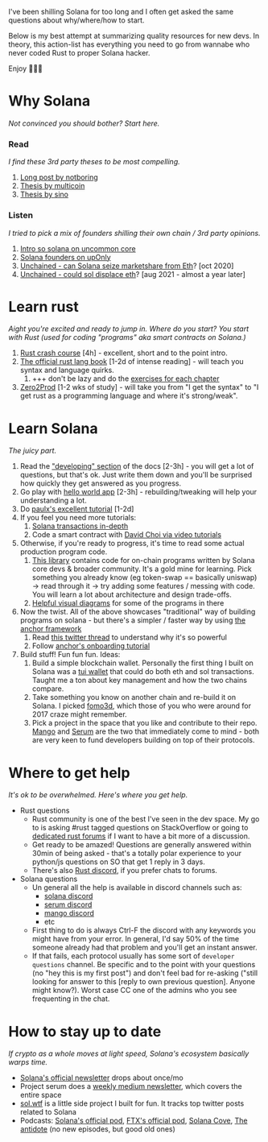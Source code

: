 I've been shilling Solana for too long and I often get asked the same questions about why/where/how to start. 

Below is my best attempt at summarizing quality resources for new devs. In theory, this action-list has everything you need to go from wannabe who never coded Rust to proper Solana hacker. 

Enjoy 🦀⚓🚀

# Why Solana

*Not convinced you should bother? Start here.*

### Read

*I find these 3rd party theses to be most compelling.*

1. [Long post by notboring](https://www.notboring.co/p/solana-summer)
2. [Thesis by multicoin](https://multicoin.capital/2021/05/25/technical-scalability-creates-social-scalability/)
3. [Thesis by sino](https://sinoglobalcap.medium.com/why-we-are-bullish-on-solana-c2be784cfdf6)

### Listen

*I tried to pick a mix of founders shilling their own chain / 3rd party opinions.*

1. [Intro so solana on uncommon core](https://www.youtube.com/watch?v=UVEXSF8uqr0)
2. [Solana founders on upOnly](https://www.youtube.com/watch?v=e8wsw1htJFY)
3. [Unchained - can Solana seize marketshare from Eth](https://unchainedpodcast.com/can-solana-seize-marketshare-from-ethereum-with-serum/)? [oct 2020]
4. [Unchained - could sol displace eth](https://unchainedpodcast.com/sol-is-up-3800-ytd-could-it-eventually-displace-ethereum/)? [aug 2021 - almost a year later]

# Learn rust

*Aight you're excited and ready to jump in. Where do you start? You start with Rust (used for coding "programs" aka smart contracts on Solana.)*

1. [Rust crash course](https://www.udemy.com/course/ultimate-rust-crash-course/) [4h] - excellent, short and to the point intro. 
2. [The official rust lang book](https://doc.rust-lang.org/book/) [1-2d of intense reading] - will teach you syntax and language quirks. 
    1. +++ don't be lazy and do the [exercises for each chapter](https://github.com/rust-lang/rustlings/tree/main/exercises) 
3. [Zero2Prod](https://www.zero2prod.com/) [1-2 wks of study] - will take you from "I get the syntax" to "I get rust as a programming language and where it's strong/weak".

# Learn Solana

*The juicy part.*

1. Read the ["developing" section](https://docs.solana.com/developing/programming-model/overview) of the docs [2-3h] - you will get a lot of questions, but that's ok. Just write them down and you'll be surprised how quickly they get answered as you progress. 
2. Go play with [hello world app](https://github.com/solana-labs/example-helloworld) [2-3h] - rebuilding/tweaking will help your understanding a lot. 
3. Do [paulx's excellent tutorial](https://paulx.dev/blog/2021/01/14/programming-on-solana-an-introduction/) [1-2d]
4. If you feel you need more tutorials:
    1. [Solana transactions in-depth](https://medium.com/@asmiller1989/solana-transactions-in-depth-1f7f7fe06ac2)
    2. Code a smart contract with [David Choi via video tutorials](https://www.youtube.com/watch?v=gA7hFdq2h9Q)
5. Otherwise, if you're ready to progress, it's time to read some actual production program code.
    1. [This library](https://github.com/solana-labs/solana-program-library/) contains code for on-chain programs written by Solana core devs & broader community. It's a gold mine for learning. Pick something you already know (eg token-swap == basically uniswap) → read through it → try adding some features / messing with code. You will learn a lot about architecture and design trade-offs.
    2. [Helpful visual diagrams](https://github.com/ilmoi/solana-serum-program-viz) for some of the programs in there
7. Now the twist. All of the above showcases "traditional" way of building programs on solana - but there's a simpler / faster way by using [the anchor framework](https://github.com/project-serum/anchor)
    1. Read [this twitter thread](https://twitter.com/armaniferrante/status/1411589629384355840) to understand why it's so powerful
    2. Follow [anchor's onboarding tutorial](https://project-serum.github.io/anchor/getting-started/introduction.html)
8. Build stuff! Fun fun fun. Ideas:
    1. Build a simple blockchain wallet. Personally the first thing I built on Solana was a [tui wallet](https://github.com/ilmoi/degen-wallet) that could do both eth and sol transactions. Taught me a ton about key management and how the two chains compare.
    2. Take something you know on another chain and re-build it on Solana. I picked [fomo3d](https://github.com/ilmoi/solana_fomo3d), which those of you who were around for 2017 craze might remember.
    3. Pick a project in the space that you like and contribute to their repo. [Mango](https://mango.markets/) and [Serum](https://projectserum.com/) are the two that immediately come to mind - both are very keen to fund developers building on top of their protocols.

# Where to get help

*It's ok to be overwhelmed. Here's where you get help.*

- Rust questions
    - Rust community is one of the best I've seen in the dev space. My go to is asking #rust tagged questions on StackOverflow or going to [dedicated rust forums](https://users.rust-lang.org/) if I want to have a bit more of a discussion.
    - Get ready to be amazed! Questions are generally answered within 30min of being asked - that's a totally polar experience to your python/js questions on SO that get 1 reply in 3 days.
    - There's also [Rust discord](https://discord.com/invite/rust-lang-community), if you prefer chats to forums.
- Solana questions
    - Un general all the help is available in discord channels such as:
        - [solana discord](https://discord.com/invite/pquxPsq)
        - [serum discord](https://discord.com/invite/zxPsXcB)
        - [mango discord](https://discord.com/invite/n8c2YhUYmY)
        - etc
    - First thing to do is always Ctrl-F the discord with any keywords you might have from your error. In general, I'd say 50% of the time someone already had that problem and you'll get an instant answer.
    - If that fails, each protocol usually has some sort of `developer questions` channel. Be specific and to the point with your questions (no "hey this is my first post") and don't feel bad  for re-asking ("still looking for answer to this [reply to own previous question]. Anyone might know?). Worst case CC one of the admins who you see frequenting in the chat.
    
# How to stay up to date

*If crypto as a whole moves at light speed, Solana's ecosystem basically warps time.*

- [Solana's official newsletter](https://solana.com/newsletter) drops about once/mo
- Project serum does a [weekly medium newsletter](https://projectserum.medium.com/), which covers the entire space
- [sol.wtf](https://sol.wtf/) is a little side project I built for fun. It tracks top twitter posts related to Solana
- Podcasts: [Solana's official pod](https://podcast.solana.com/), [FTX's official pod](https://podcasts.apple.com/us/podcast/the-ftx-podcast-builders-and-innovators-in/id1518314108), [Solana Cove](https://open.spotify.com/show/7MDXM7GXbsZr44iGP4rdgL), [The antidote](https://podcasts.apple.com/us/podcast/the-antidote-blockchain-decentralization-and-builders/id1548247837) (no new episodes, but good old ones)